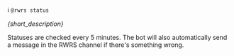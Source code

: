 :information_source:️ `@rwrs status`

_{short_description}_

Statuses are checked every 5 minutes. The bot will also automatically send a message in the RWRS channel if there's something wrong.